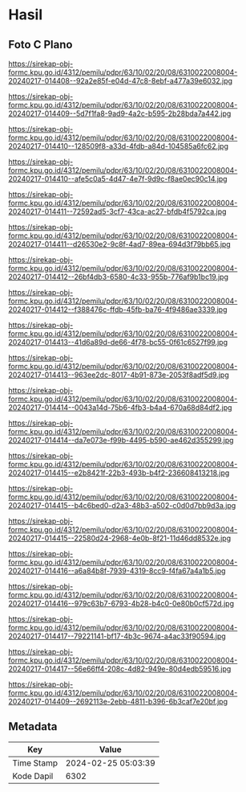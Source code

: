 # Hasil

## Foto C Plano

https://sirekap-obj-formc.kpu.go.id/4312/pemilu/pdpr/63/10/02/20/08/6310022008004-20240217-014408--92a2e85f-e04d-47c8-8ebf-a477a39e6032.jpg

https://sirekap-obj-formc.kpu.go.id/4312/pemilu/pdpr/63/10/02/20/08/6310022008004-20240217-014409--5d7f1fa8-9ad9-4a2c-b595-2b28bda7a442.jpg

https://sirekap-obj-formc.kpu.go.id/4312/pemilu/pdpr/63/10/02/20/08/6310022008004-20240217-014410--128509f8-a33d-4fdb-a84d-104585a6fc62.jpg

https://sirekap-obj-formc.kpu.go.id/4312/pemilu/pdpr/63/10/02/20/08/6310022008004-20240217-014410--afe5c0a5-4d47-4e7f-9d9c-f8ae0ec90c14.jpg

https://sirekap-obj-formc.kpu.go.id/4312/pemilu/pdpr/63/10/02/20/08/6310022008004-20240217-014411--72592ad5-3cf7-43ca-ac27-bfdb4f5792ca.jpg

https://sirekap-obj-formc.kpu.go.id/4312/pemilu/pdpr/63/10/02/20/08/6310022008004-20240217-014411--d26530e2-9c8f-4ad7-89ea-694d3f79bb65.jpg

https://sirekap-obj-formc.kpu.go.id/4312/pemilu/pdpr/63/10/02/20/08/6310022008004-20240217-014412--26bf4db3-6580-4c33-955b-776af9b1bc19.jpg

https://sirekap-obj-formc.kpu.go.id/4312/pemilu/pdpr/63/10/02/20/08/6310022008004-20240217-014412--f388476c-ffdb-45fb-ba76-4f9486ae3339.jpg

https://sirekap-obj-formc.kpu.go.id/4312/pemilu/pdpr/63/10/02/20/08/6310022008004-20240217-014413--41d6a89d-de66-4f78-bc55-0f61c6527f99.jpg

https://sirekap-obj-formc.kpu.go.id/4312/pemilu/pdpr/63/10/02/20/08/6310022008004-20240217-014413--963ee2dc-8017-4b91-873e-2053f8adf5d9.jpg

https://sirekap-obj-formc.kpu.go.id/4312/pemilu/pdpr/63/10/02/20/08/6310022008004-20240217-014414--0043a14d-75b6-4fb3-b4a4-670a68d84df2.jpg

https://sirekap-obj-formc.kpu.go.id/4312/pemilu/pdpr/63/10/02/20/08/6310022008004-20240217-014414--da7e073e-f99b-4495-b590-ae462d355299.jpg

https://sirekap-obj-formc.kpu.go.id/4312/pemilu/pdpr/63/10/02/20/08/6310022008004-20240217-014415--e2b8421f-22b3-493b-b4f2-236608413218.jpg

https://sirekap-obj-formc.kpu.go.id/4312/pemilu/pdpr/63/10/02/20/08/6310022008004-20240217-014415--b4c6bed0-d2a3-48b3-a502-c0d0d7bb9d3a.jpg

https://sirekap-obj-formc.kpu.go.id/4312/pemilu/pdpr/63/10/02/20/08/6310022008004-20240217-014415--22580d24-2968-4e0b-8f21-11d46dd8532e.jpg

https://sirekap-obj-formc.kpu.go.id/4312/pemilu/pdpr/63/10/02/20/08/6310022008004-20240217-014416--a6a84b8f-7939-4319-8cc9-f4fa67a4a1b5.jpg

https://sirekap-obj-formc.kpu.go.id/4312/pemilu/pdpr/63/10/02/20/08/6310022008004-20240217-014416--979c63b7-6793-4b28-b4c0-0e80b0cf572d.jpg

https://sirekap-obj-formc.kpu.go.id/4312/pemilu/pdpr/63/10/02/20/08/6310022008004-20240217-014417--79221141-bf17-4b3c-9674-a4ac33f90594.jpg

https://sirekap-obj-formc.kpu.go.id/4312/pemilu/pdpr/63/10/02/20/08/6310022008004-20240217-014417--56e66ff4-208c-4d82-949e-80d4edb59516.jpg

https://sirekap-obj-formc.kpu.go.id/4312/pemilu/pdpr/63/10/02/20/08/6310022008004-20240217-014409--2692113e-2ebb-4811-b396-6b3caf7e20bf.jpg


## Metadata

| Key        | Value               |
| ---------- | ------------------- |
| Time Stamp | 2024-02-25 05:03:39 |
| Kode Dapil | 6302                |



